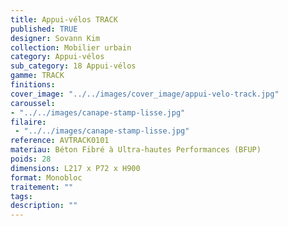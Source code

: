 ```yaml
---
title: Appui-vélos TRACK 
published: TRUE
designer: Sovann Kim
collection: Mobilier urbain
category: Appui-vélos 
sub_category: 18 Appui-vélos
gamme: TRACK 
finitions: 
cover_image: "../../images/cover_image/appui-velo-track.jpg"
caroussel: 
- "../../images/canape-stamp-lisse.jpg"
filaire: 
 - "../../images/canape-stamp-lisse.jpg"
reference: AVTRACK0101
materiau: Béton Fibré à Ultra-hautes Performances (BFUP)
poids: 28
dimensions: L217 x P72 x H900 
format: Monobloc
traitement: ""
tags: 
description: ""
---
```

